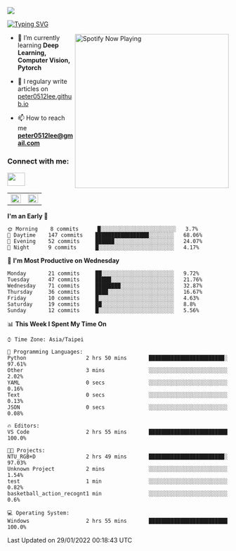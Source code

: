 ![](https://komarev.com/ghpvc/?username=peter0512lee&color=ff69b4)

[![Typing SVG](https://readme-typing-svg.herokuapp.com?color=F742BA&size=22&lines=Hi!+I'm+JYL)](https://git.io/typing-svg)

[<img src="https://spotify-now-playing.peter0512lee.vercel.app/api/spotify-playing" alt="Spotify Now Playing" width="350" align="right" />](https://open.spotify.com/user/21iyoswqgnkoe7peuesmqnhgy)

- 🌱 I’m currently learning **Deep Learning, Computer Vision, Pytorch**

- 📝 I regulary write articles on [peter0512lee.github.io](https://peter0512lee.github.io/)

- 📫 How to reach me **peter0512lee@gmail.com**

<h3 align="left">Connect with me:</h3>
<p align="left">
<a href="https://linkedin.com/in/jie-ying-li-b43a1416b" target="blank"><img align="center" src="https://raw.githubusercontent.com/rahuldkjain/github-profile-readme-generator/master/src/images/icons/Social/linked-in-alt.svg" height="30" width="40" /></a>
<!-- <a href="https://fb.com/peter0512lee" target="blank"><img align="center" src="https://raw.githubusercontent.com/rahuldkjain/github-profile-readme-generator/master/src/images/icons/Social/facebook.svg" alt="peter0512lee" height="30" width="40" /></a> -->
<!-- <a href="https://instagram.com/etiquette_ying" target="blank"><img align="center" src="https://raw.githubusercontent.com/rahuldkjain/github-profile-readme-generator/master/src/images/icons/Social/instagram.svg" alt="etiquette_ying" height="30" width="40" /></a> -->
<!-- <a href="https://medium.com/@peter0512lee" target="blank"><img align="center" src="https://raw.githubusercontent.com/rahuldkjain/github-profile-readme-generator/master/src/images/icons/Social/medium.svg" alt="@peter0512lee" height="30" width="40" /></a> -->
</p>

<table><tr><td valign="top" width="50%">

<img src="https://github-readme-stats.vercel.app/api?username=peter0512lee&hide_border=true&show_icons=true&locale=en" align="left" style="width: 100%" />

</td><td valign="top" width="50%">

<img src="https://github-readme-stats.vercel.app/api/top-langs?username=peter0512lee&hide_border=true&show_icons=true&locale=en&layout=compact" align="left" style="width: 100%" />

</td></tr></table>  

<!--START_SECTION:waka-->
**I'm an Early 🐤** 

```text
🌞 Morning    8 commits      █░░░░░░░░░░░░░░░░░░░░░░░░   3.7% 
🌆 Daytime    147 commits    █████████████████░░░░░░░░   68.06% 
🌃 Evening    52 commits     ██████░░░░░░░░░░░░░░░░░░░   24.07% 
🌙 Night      9 commits      █░░░░░░░░░░░░░░░░░░░░░░░░   4.17%

```
📅 **I'm Most Productive on Wednesday** 

```text
Monday       21 commits     ██░░░░░░░░░░░░░░░░░░░░░░░   9.72% 
Tuesday      47 commits     █████░░░░░░░░░░░░░░░░░░░░   21.76% 
Wednesday    71 commits     ████████░░░░░░░░░░░░░░░░░   32.87% 
Thursday     36 commits     ████░░░░░░░░░░░░░░░░░░░░░   16.67% 
Friday       10 commits     █░░░░░░░░░░░░░░░░░░░░░░░░   4.63% 
Saturday     19 commits     ██░░░░░░░░░░░░░░░░░░░░░░░   8.8% 
Sunday       12 commits     █░░░░░░░░░░░░░░░░░░░░░░░░   5.56%

```


📊 **This Week I Spent My Time On** 

```text
⌚︎ Time Zone: Asia/Taipei

💬 Programming Languages: 
Python                   2 hrs 50 mins       ████████████████████████░   97.61% 
Other                    3 mins              ░░░░░░░░░░░░░░░░░░░░░░░░░   2.02% 
YAML                     0 secs              ░░░░░░░░░░░░░░░░░░░░░░░░░   0.16% 
Text                     0 secs              ░░░░░░░░░░░░░░░░░░░░░░░░░   0.13% 
JSON                     0 secs              ░░░░░░░░░░░░░░░░░░░░░░░░░   0.08%

🔥 Editors: 
VS Code                  2 hrs 55 mins       █████████████████████████   100.0%

🐱‍💻 Projects: 
NTU_RGB+D                2 hrs 49 mins       ████████████████████████░   97.03% 
Unknown Project          2 mins              ░░░░░░░░░░░░░░░░░░░░░░░░░   1.54% 
test                     1 min               ░░░░░░░░░░░░░░░░░░░░░░░░░   0.82% 
basketball_action_recognt1 min               ░░░░░░░░░░░░░░░░░░░░░░░░░   0.6%

💻 Operating System: 
Windows                  2 hrs 55 mins       █████████████████████████   100.0%

```


 Last Updated on 29/01/2022 00:18:43 UTC
<!--END_SECTION:waka-->


<!--
**peter0512lee/peter0512lee** is a ✨ _special_ ✨ repository because its `README.md` (this file) appears on your GitHub profile.

